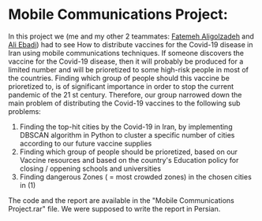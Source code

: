 # Mobile Communications Project:

In this project we (me and my other 2 teammates: <a href="https://www.linkedin.com/in/fatemeh-aligolzadeh-a431a11a7/" target="_blank">Fatemeh Aligolzadeh</a> and <a href="https://www.linkedin.com/in/seyyed-ali-ebadi-209558141/" target="_blank">Ali Ebadi</a>) had to see How to distribute vaccines for the Covid-19 disease in Iran using mobile communications techniques. If someone discovers the vaccine for the Covid-19 disease, then it will probably be produced for a limited number and will be prioretized to some high-risk people in most of the countries. Finding which group of people should this vaccine be prioretized to, is of significant importance in order to stop the current pandemic of the 21 st century. Therefore, our group narrowed down the main problem of distributing the Covid-19 vaccines to the following sub problems:

<ol>
  <li>Finding the top-hit cities by the Covid-19 in Iran, by implementing DBSCAN algorithm in Python to cluster a specific number of cities according to our future vaccine supplies</li>
  <li>Finding which group of people should be prioretized, based on our Vaccine resources and based on the country's Education policy for closing / oppening schools and universities</li>
  <li>Finding dangerous Zones ( = most crowded zones) in the chosen cities in (1)</li>
</ol>

The code and the report are available in the "Mobile Communications Project.rar" file. We were supposed to write the report in Persian.
